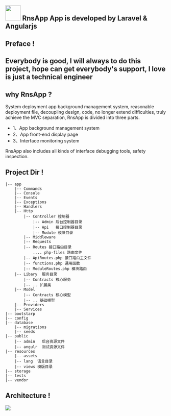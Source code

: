 <img src="http://immobiliare.github.io/ApnsPHP/images/logo.png" width="48"> RnsApp App is developed by Laravel & Angularjs
------
Preface !
------
Everybody is good, I will always to do this project, hope can get everybody's support, I love is just a technical engineer
------
why RnsApp ?
------
System deployment app background management system, reasonable deployment file, decoupling design, code, no longer extend difficulties, truly achieve the MVC separation, RnsApp is divided into three parts.

* 1、App background management system
* 2、App front-end display page
* 3、Interface monitoring system

RnsApp also includes all kinds of interface debugging tools, safety inspection.

Project Dir !
------
```shell
|-- app
    |-- Commands
    |-- Console
    |-- Events
    |-- Exceptions
    |-- Handlers
    |-- Http
        |-- Controller 控制器
            |-- Admin 后台控制器目录
            |-- Api   接口控制器目录
            |-- Module 模块目录
        |-- Middleware
        |-- Requests
        |-- Routes 接口路由目录
            .... php-files 路由文件
        |-- ApiRoutes.php 接口路由主文件
        |-- functions.php 通用函数
        |-- ModuleRoutes.php 模块路由
    |-- Libary  服务目录
        |-- Contracts 核心服务
        |-- .. 扩展类
    |-- Model
        |-- Contracts 核心模型
        |-- .. 基础模型
    |-- Providers
    |-- Services
|-- bootstarp
|-- config
|-- database
    |-- migrations
    |-- seeds
|-- public
    |-- admin   后台资源文件
    |-- angulr  测试资源文件
|-- resources
    |-- assets
    |-- lang  语言目录
    |-- views 模版目录
|-- storage
|-- tests
|-- vendor
```
Architecture !
------
<img src="https://github.com/CrazyCodes/RnsApp/blob/master/architecture.png?raw=true">
